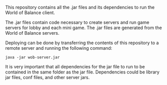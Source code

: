 This repository contains all the .jar files and its dependencies to run the World of Balance client.

The .jar files contain code necessary to create servers and run game servers for lobby and each mini game. The .jar files are generated from the World of Balance servers.

Deploying can be done by transferring the contents of this repository to a remote server and running the following command:

`java -jar wob-server.jar`

It is very important that all dependencies for the jar file to run to be contained in the same folder as the jar file. Dependencies could be library jar files, conf files, and other server jars.